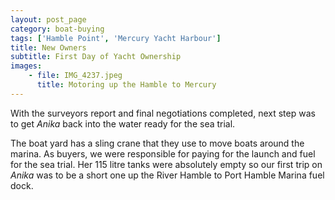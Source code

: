 ```yaml
---
layout: post_page
category: boat-buying
tags: ['Hamble Point', 'Mercury Yacht Harbour']
title: New Owners
subtitle: First Day of Yacht Ownership
images: 
    - file: IMG_4237.jpeg
      title: Motoring up the Hamble to Mercury
---
```

With the surveyors report and final negotiations completed, next step was to
get _Anika_ back into the water ready for the sea trial. 

The boat yard has a sling crane that they use to move boats around the marina. As buyers, we were responsible for paying for the launch and fuel for the sea trial.
Her 115 litre tanks were absolutely empty so our first trip on _Anika_ was to be a
short one up the River Hamble to Port Hamble Marina fuel dock.
